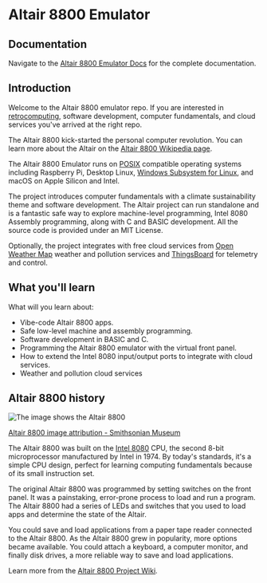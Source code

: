# Altair 8800 Emulator

## Documentation

Navigate to the [Altair 8800 Emulator Docs](https://gloveboxes.github.io/Altair-8800-Emulator/) for the complete documentation.

## Introduction

Welcome to the Altair 8800 emulator repo. If you are interested in [retrocomputing](https://en.wikipedia.org/wiki/Retrocomputing), software development, computer fundamentals, and cloud services you've arrived at the right repo.

The Altair 8800 kick-started the personal computer revolution. You can learn more about the Altair on the [Altair 8800 Wikipedia page](https://en.wikipedia.org/wiki/Altair_8800?azure-portal=true).

The Altair 8800 Emulator runs on [POSIX](https://en.wikipedia.org/wiki/POSIX) compatible operating systems including Raspberry Pi, Desktop Linux, [Windows Subsystem for Linux](https://docs.microsoft.com/en-us/windows/wsl/install), and macOS on Apple Silicon and Intel.

The project introduces computer fundamentals with a climate sustainability theme and software development. The Altair project can run standalone and is a fantastic safe way to explore machine-level programming, Intel 8080 Assembly programming, along with C and BASIC development. All the source code is provided under an MIT License.

Optionally, the project integrates with free cloud services from [Open Weather Map](http://openweathermap.org) weather and pollution services and [ThingsBoard](https://thingsboard.io/) for telemetry and control.

## What you'll learn

What will you learn about:

- Vibe-code Altair 8800 apps.
- Safe low-level machine and assembly programming.
- Software development in BASIC and C.
- Programming the Altair 8800 emulator with the virtual front panel.
- How to extend the Intel 8080 input/output ports to integrate with cloud services.
- Weather and pollution cloud services

## Altair 8800 history

![The image shows the Altair 8800](https://github.com/gloveboxes/Altair8800.Emulator.UN-X/wiki/media/altair-8800-smithsonian-museum.png)

[Altair 8800 image attribution - Smithsonian Museum](https://commons.wikimedia.org/wiki/File:Altair_8800,_Smithsonian_Museum.jpg)

The Altair 8800 was built on the [Intel 8080](https://en.wikipedia.org/wiki/Intel_8080?azure-portal=true) CPU, the second 8-bit microprocessor manufactured by Intel in 1974. By today's standards, it's a simple CPU design, perfect for learning computing fundamentals because of its small instruction set.

The original Altair 8800 was programmed by setting switches on the front panel. It was a painstaking, error-prone process to load and run a program. The Altair 8800 had a series of LEDs and switches that you used to load apps and determine the state of the Altair.

You could save and load applications from a paper tape reader connected to the Altair 8800. As the Altair 8800 grew in popularity, more options became available. You could attach a keyboard, a computer monitor, and finally disk drives, a more reliable way to save and load applications.

Learn more from the [Altair 8800 Project Wiki](https://github.com/gloveboxes/Altair8800.Emulator.UN-X/wiki).
